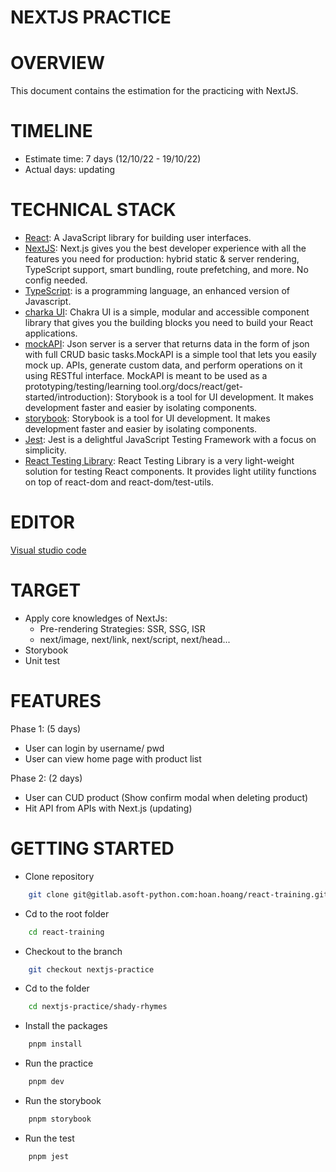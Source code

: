 # NEXTJS PRACTICE 

# OVERVIEW 

This document contains the estimation for the practicing with NextJS.

# TIMELINE

* Estimate time: 7 days (12/10/22 - 19/10/22)
* Actual days: updating

# TECHNICAL STACK

* [React](https://reactjs.org/): A JavaScript library for building user interfaces.
* [NextJS](https://nextjs.org/): Next.js gives you the best developer experience with all the features you need for production: hybrid static & server rendering, TypeScript support, smart bundling, route prefetching, and more. No config needed.
* [TypeScript](https://www.typescriptlang.org/): is a programming language, an enhanced version of Javascript.
* [charka UI](https://chakra-ui.com/): Chakra UI is a simple, modular and accessible component library that gives you the building blocks you need to build your React applications.
* [mockAPI](https://mockapi.io/): Json server is a server that returns data in the form of json with full CRUD basic tasks.MockAPI is a simple tool that lets you easily mock up. APIs, generate custom data, and perform operations on it using RESTful interface. MockAPI is meant to be used as a prototyping/testing/learning tool.org/docs/react/get-started/introduction): Storybook is a tool for UI development. It makes development faster and easier by isolating components.
* [storybook](https://storybook.js.org/docs/react/get-started/introduction): Storybook is a tool for UI development. It makes development faster and easier by isolating components.
* [Jest](https://jestjs.io/): Jest is a delightful JavaScript Testing Framework with a focus on simplicity.
* [React Testing Library](https://testing-library.com/docs/react-testing-library/intro/): React Testing Library is a very light-weight solution for testing React components. It provides light utility functions on top of react-dom and react-dom/test-utils.

# EDITOR

[Visual studio code](https://code.visualstudio.com/)

# TARGET

* Apply core knowledges of NextJs:
    - Pre-rendering Strategies: SSR, SSG, ISR
    - next/image, next/link, next/script, next/head...
* Storybook
* Unit test


# FEATURES

Phase 1: (5 days)

* User can login by username/ pwd
* User can view home page with product list

Phase 2: (2 days)

* User can CUD product (Show confirm modal when deleting product)
* Hit API from APIs with Next.js (updating)


# GETTING STARTED

* Clone repository

```bash
    git clone git@gitlab.asoft-python.com:hoan.hoang/react-training.git
```

* Cd to the root folder

```bash
    cd react-training
```

* Checkout to the branch 

```bash
    git checkout nextjs-practice
```

* Cd to the folder

```bash
    cd nextjs-practice/shady-rhymes
```

* Install the packages

```bash
    pnpm install
```

* Run the practice

```bash
    pnpm dev
```

* Run the storybook

```bash
    pnpm storybook
```

* Run the test

```bash
    pnpm jest
```
